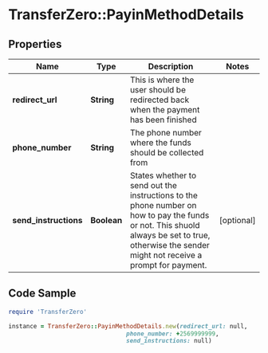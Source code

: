 # TransferZero::PayinMethodDetails

## Properties

Name | Type | Description | Notes
------------ | ------------- | ------------- | -------------
**redirect_url** | **String** | This is where the user should be redirected back when the payment has been finished | 
**phone_number** | **String** | The phone number where the funds should be collected from | 
**send_instructions** | **Boolean** | States whether to send out the instructions to the phone number on how to pay the funds or not. This shuold always be set to true, otherwise the sender might not receive a prompt for payment. | [optional] 

## Code Sample

```ruby
require 'TransferZero'

instance = TransferZero::PayinMethodDetails.new(redirect_url: null,
                                 phone_number: +2569999999,
                                 send_instructions: null)
```


